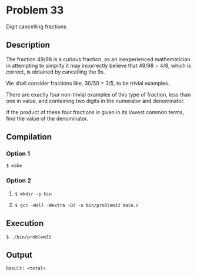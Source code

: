 # Problem 33

Digit cancelling fractions

## Description

The fraction 49/98 is a curious fraction, as an inexperienced mathematician in attempting to simplify it may incorrectly believe that 49/98 = 4/8, which is correct, is obtained by cancelling the 9s.

We shall consider fractions like, 30/50 = 3/5, to be trivial examples.

There are exactly four non-trivial examples of this type of fraction, less than one in value, and containing two digits in the numerator and denominator.

If the product of these four fractions is given in its lowest common terms, find the value of the denominator.

## Compilation
### Option 1
`$ make`
### Option 2
1. `$ mkdir -p bin`

2. `$ gcc -Wall -Wextra -O3 -o bin/problem33 main.c`

## Execution
`$ ./bin/problem33`

## Output
`Result: <total>`
